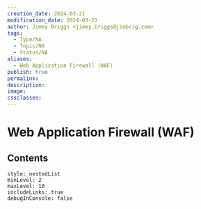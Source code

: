 ```yaml
---
creation_date: 2024-03-21
modification_date: 2024-03-21
author: Jimmy Briggs <jimmy.briggs@jimbrig.com>
tags:
  - Type/NA
  - Topic/NA
  - Status/NA
aliases:
  - Web Application Firewall (WAF)
publish: true
permalink:
description:
image:
cssclasses:
---
```



# Web Application Firewall (WAF)

## Contents

```table-of-contents
style: nestedList
minLevel: 2
maxLevel: 10
includeLinks: true
debugInConsole: false
```
